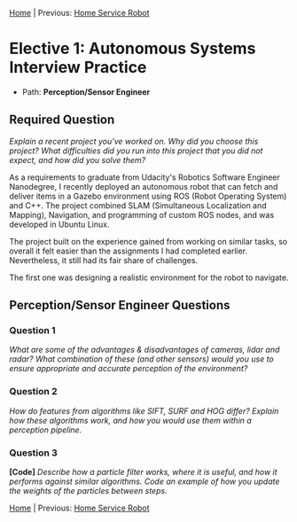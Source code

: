 [Home](../../README.md) | Previous: [Home Service Robot](../p5/p5-home-service-robot.md)

# Elective 1: Autonomous Systems Interview Practice

- Path: __Perception/Sensor Engineer__

## Required Question

_Explain a recent project you've worked on. Why did you choose this project? What difficulties did you run into this project that you did not expect, and how did you solve them?_

As a requirements to graduate from Udacity's Robotics Software Engineer Nanodegree, I recently deployed an autonomous robot that can fetch and deliver items in a Gazebo environment using ROS (Robot Operating System) and C++. The project combined SLAM (Simultaneous Localization and Mapping), Navigation, and programming of custom ROS nodes, and was developed in Ubuntu Linux.

The project built on the experience gained from working on similar tasks, so overall it felt easier than the assignments I had completed earlier. Nevertheless, it still had its fair share of challenges.

The first one was designing a realistic environment for the robot to navigate. 


## Perception/Sensor Engineer Questions

### Question 1

_What are some of the advantages & disadvantages of cameras, lidar and radar? What combination of these (and other sensors) would you use to ensure appropriate and accurate perception of the environment?_

### Question 2

_How do features from algorithms like SIFT, SURF and HOG differ? Explain how these algorithms work, and how you would use them within a perception pipeline._

### Question 3

__[Code]__ _Describe how a particle filter works, where it is useful, and how it performs against similar algorithms. Code an example of how you update the weights of the particles between steps._

[Home](../../README.md) | Previous: [Home Service Robot](../p5/p5-home-service-robot.md)